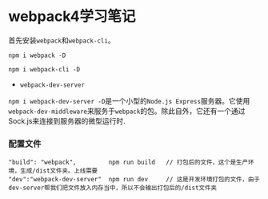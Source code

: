 # webpack4学习笔记

首先安装`webpack`和`webpack-cli`。

```
npm i webpack -D

npm i webpack-cli -D
```

* `webpack-dev-server`

`npm i webpack-dev-server -D`是一个小型的`Node.js Express`服务器。它使用`webpack-dev-middleware`来服务于`webpack`的包。除此自外，它还有一个通过Sock.js来连接到服务器的微型运行时.



### 配置文件

```
"build": "webpack",         npm run build   // 打包后的文件，这个是生产环境，生成/dist文件夹。上线需要
"dev":"webpack-dev-server"  npm run dev     // 这是开发环境打包的文件，由于dev-server帮我们把文件放入内存当中，所以不会输出打包后的/dist文件夹
```

